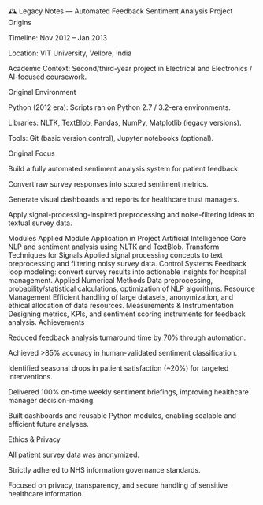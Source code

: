 🕰 Legacy Notes — Automated Feedback Sentiment Analysis
Project Origins

Timeline: Nov 2012 – Jan 2013

Location: VIT University, Vellore, India

Academic Context: Second/third-year project in Electrical and Electronics / AI-focused coursework.

Original Environment

Python (2012 era): Scripts ran on Python 2.7 / 3.2-era environments.

Libraries: NLTK, TextBlob, Pandas, NumPy, Matplotlib (legacy versions).

Tools: Git (basic version control), Jupyter notebooks (optional).

Original Focus

Build a fully automated sentiment analysis system for patient feedback.

Convert raw survey responses into scored sentiment metrics.

Generate visual dashboards and reports for healthcare trust managers.

Apply signal-processing-inspired preprocessing and noise-filtering ideas to textual survey data.

Modules Applied
Module	Application in Project
Artificial Intelligence	Core NLP and sentiment analysis using NLTK and TextBlob.
Transform Techniques for Signals	Applied signal processing concepts to text preprocessing and filtering noisy survey data.
Control Systems	Feedback loop modeling: convert survey results into actionable insights for hospital management.
Applied Numerical Methods	Data preprocessing, probability/statistical calculations, optimization of NLP algorithms.
Resource Management	Efficient handling of large datasets, anonymization, and ethical allocation of data resources.
Measurements & Instrumentation	Designing metrics, KPIs, and sentiment scoring instruments for feedback analysis.
Achievements

Reduced feedback analysis turnaround time by 70% through automation.

Achieved >85% accuracy in human-validated sentiment classification.

Identified seasonal drops in patient satisfaction (~20%) for targeted interventions.

Delivered 100% on-time weekly sentiment briefings, improving healthcare manager decision-making.

Built dashboards and reusable Python modules, enabling scalable and efficient future analyses.

Ethics & Privacy

All patient survey data was anonymized.

Strictly adhered to NHS information governance standards.

Focused on privacy, transparency, and secure handling of sensitive healthcare information.
